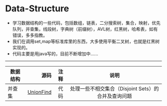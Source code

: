 # Data-Structure
* 学习数据结构的一些代码，包括数组，链表，二分搜索树，集合，映射，优先队列，并查集，线段树，字典树（前缀树），AVL树，红黑树，哈希表，如有错误，多多指教。
* 我们在调用set,map等标准库里的东西，大多使用平衡二叉树，也就是红黑树实现的。
* 代码主要是用java写的，目前不断增加中......
---
|                  数据结构          |              源码               |                    注释      |           说明                   |
| --------   | -----:  |:---------:|:----------:|
| 并查集     |[UnionFind](https://github.com/Schofi/Happy-With-Data-Structure-Java/tree/master/Union%20Find) |  代码   |处理一些不相交集合（Disjoint Sets）的合并及查询问题|
